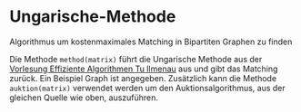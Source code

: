 # Ungarische-Methode
Algorithmus um kostenmaximales Matching in Bipartiten Graphen zu finden

Die Methode `method(matrix)` führt die Ungarische Methode aus der [Vorlesung Effiziente Algorithmen Tu Ilmenau](https://www.tu-ilmenau.de/fileadmin/public/iti/Lehre/EAII/WS15/Kapitel2-Matchings.pdf) aus und gibt das Matching zurück.
Ein Beispiel Graph ist angegeben.
Zusätzlich kann die Methode `auktion(matrix)` verwendet werden um den Auktionsalgorithmus, aus der gleichen Quelle wie oben, auszuführen.
